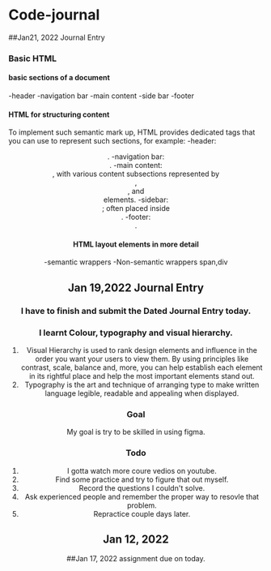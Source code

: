 # Code-journal
##Jan21, 2022 Journal Entry
### Basic HTML
#### basic sections of a document
-header
-navigation bar
-main content
-side bar
-footer
#### HTML for structuring content
To implement such semantic mark up, HTML provides dedicated tags that you can use to represent such sections, for example:
-header: <header>.
-navigation bar: <nav>.
-main content: <main>, with various content subsections represented by <article>, <section>, and <div> elements.
-sidebar: <aside>; often placed inside <main>.
-footer: <footer>.
#### HTML layout elements in more detail
  -semantic wrappers
  -Non-semantic wrappers
      span,div
  
## Jan 19,2022 Journal Entry

### I have to finish and submit the Dated Journal Entry today.
### I learnt Colour, typography and visual hierarchy.
1. Visual Hierarchy is used to rank design elements and influence in the order you want your users to view them. By using principles like contrast, scale, balance and, more, you can help establish each element in its rightful place and help the most important elements stand out.
2. Typography is the art and technique of arranging type to make written language legible, readable and appealing when displayed.
### Goal
My goal is try to be skilled in using figma.
### Todo
1. I gotta watch more coure vedios on youtube.
2. Find some practice and try to figure that out myself. 
3. Record the questions I couldn't solve.
4. Ask experienced people and remember the proper way to resovle that problem.
5. Repractice couple days later.

## Jan 12, 2022

##Jan 17, 2022
assignment due on today.
